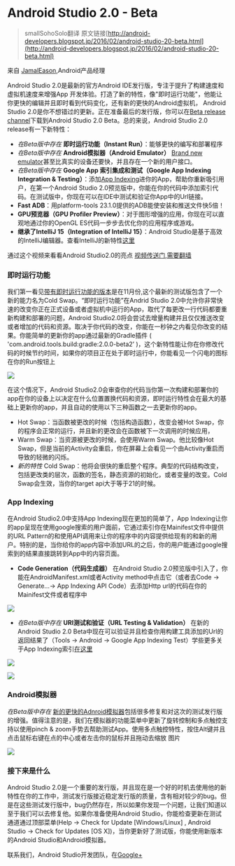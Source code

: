 # Android Studio 2.0 - Beta

>smallSohoSolo翻译 原文链接[http://android-developers.blogspot.jp/2016/02/android-studio-20-beta.html](http://android-developers.blogspot.jp/2016/02/android-studio-20-beta.html)

来自 [JamalEason](https://www.google.com/+JamalEason),Android产品经理
 
Android Studio 2.0是最新的官方Android IDE发行版，专注于提升了构建速度和虚拟机速度来增强App
开发体验。打造了新的特性，像"即时运行功能"，他能让你更快的编辑并且即时看到代码变化，还有新的更快的Android虚拟机， Android Studio 2.0是你不想错过的更新。正在准备最后的发行版，你可以在[Beta release channel](http://tools.android.com/download/studio/beta)下载到Android Studio 2.0 Beta。总的来说，Android Studio 2.0 release有一下新特性：

 - *在Beta版中存在* **即时运行功能（Instant Run）**：能够更快的编写和部署程序
 - *在Beta版中存在* **Android模拟器（Android Emulator）** [Brand new emulator](http://android-developers.blogspot.com/2015/12/android-studio-20-preview-android.html)甚至比真实的设备还要快，并且存在一个新的用户接口。
 - *在Beta版中存在* **Google App 索引集成和测试（Google App Indexing Integration & Testing）**：添加[App Indexing](http://g.co/AppIndexing/AndroidStudio)进你的App，帮助你重新吸引用户，在第一个Android Studio 2.0预览版中，你能在你的代码中添加索引代码。在测试版中，你现在可以在IDE中测试和验证你App中的Url链接。
 - **Fast ADB**：用platform-tools 23.1.0提供的ADB能使安装和推送文件快5倍！
 - **GPU预览器（GPU Profiler Preview）**：对于图形增强的应用，你现在可以直观地通过你的OpenGL ES代码一步步去优化你的应用程序或游戏。
 - **继承了IntelliJ 15（Integration of IntelliJ 15）**：Android Studio是基于高效的IntelliJ编辑器。查看IntelliJ的新特性[这里](https://www.jetbrains.com/idea/whatsnew/)

 通过这个视频来看看Android Studio2.0的亮点
 [视频传送门,需要翻墙](https://youtu.be/xxx3Fn7EowU?list=PLWz5rJ2EKKc_w6fodMGrA1_tsI3pqPbqa)

### 即时运行功能

 我们第一看见[带有即时运行功能的版本](http://android-developers.blogspot.com/2015/11/android-studio-20-preview.html)是在11月份,这个最新的测试版包含了一个新的能力名为Cold Swap。“即时运行功能”在Andrid Studio 2.0中允许你非常快速的改变你正在正式设备或者虚拟机中运行的App，取代了每更改一行代码都要重新构建和部署的问题，Android Studio2.0将会尝试去增量构建并且仅仅推送改变或者增加的代码和资源。取决于你代码的改变，你能在一秒钟之内看见你改变的结果。你能简单的更新你的app通过最新的Gradle插件 ( 'com.android.tools.build:gradle:2.0.0-beta2’ )，这个新特性能让你在你修改代码的时候节约时间，如果你的项目正在处于即时运行中，你能看见一个闪电的图标在你的Run按钮上
 
 ![](https://4.bp.blogspot.com/-DBI2jT5129Y/VrT23xFifmI/AAAAAAAACjY/KsyAKxaos10/s1600/image06.png)

 在这个情况下，Android Studio2.0会审查你的代码当你第一次构建和部署你的app在你的设备上以决定在什么位置置换代码和资源，即时运行特性会在最大的基础上更新你的app，并且自动的使用以下三种函数之一去更新你的app。

 - Hot Swap：当函数被更改的时候（包括构造函数），改变会被Hot Swap，你的程序会正常的运行，并且新的更改会在函数被下一次调用的时候应用，
 - Warm Swap：当资源被更改的时候，会使用Warm Swap。他比较像Hot Swap，但是当前的Activity会重启，你在屏幕上会看见一个由Activity重启而导致的轻微的闪烁。
 - *新的特性* Cold Swap：他将会很快的重启整个程序。典型的代码结构改变，包括更改类的层次，函数的签名，静态资源的初始化，或者变量的改变。Cold Swap会生效，当你的target api大于等于21的时候。

### App Indexing

 在Android Studio2.0中支持App Indexing现在更加的简单了，App Indexing让你的app呈现在使用google搜索的用户面前，它通过索引你在Mainifest文件中提供的URL Pattern的和使用API调用来让你的程序中的内容提供给现有的和新的用户。特别的是，当你给你的app内容中添加URL的之后，你的用户能通过google搜索到的结果直接跳转到App中的内容页面。

 - **Code Generation（代码生成器）** 在Android Studio 2.0预览版中引入了，你能在AndroidManifest.xml或者Activity method中点击它（或者去Code → Generate…→ App Indexing API Code）去添加Http url的代码在你的Mainifest文件或者程序中
 
 ![](https://4.bp.blogspot.com/-O_SXnqoLMI8/VrT_1TwFAEI/AAAAAAAACj8/WFRMQtxcjTE/s1600/image01.png)

 - *在Beta版中存在* **URl测试和验证（URL Testing & Validation）** 在新的Android Studio 2.0 Beta中现在可以验证并且检查你用构建工具添加的Url的返回结果了（Tools → Android → Google App Indexing Test）学些更多关于App Indexing索引[在这里](http://g.co/AppIndexing/AndroidStudio)
 
 ![](https://1.bp.blogspot.com/-EG5o4HbkjI8/VrUBAGnYLoI/AAAAAAAACkI/V13CcOVHtzw/s1600/image00.png)

 ![](https://1.bp.blogspot.com/--56gUtBaOdk/VrUBQBIdaXI/AAAAAAAACkM/lF_0u0SliPY/s1600/image05.png)

### Android模拟器

 *在Beta版中存在* [新的更快的Adnroid模拟器](http://android-developers.blogspot.com/2015/12/android-studio-20-preview-android.html)包括很多修复和对这次的测试发行版的增强。值得注意的是，我们在模拟器的功能菜单中更新了旋转控制和多点触控支持以使用pinch & zoom手势去帮助测试App。使用多点触控特性，按住Alt键并且点击鼠标右键在点的中心或者左击你的鼠标并且拖动去缩放
图片

 ![](https://4.bp.blogspot.com/-w0KlXxaj-Bg/VrT3cvcuNzI/AAAAAAAACjs/RCwQO4nbb_w/s1600/image07.gif)

### 接下来是什么

 Android Studio 2.0是一个重要的发行版，并且现在是一个好的时机去使用他的新特性在你的工作中，测试发行版接近稳定发行版的质量，含有相对较少的bug。但是在这些测试发行版中，bug仍然存在，所以如果你发现一个问题，让我们知道以至于我们可以去修复他。如果你准备使用Android Studio，你能检查更新在测试通道通过顶部菜单(Help → Check for Update [Windows/Linux] , Android Studio → Check for Updates [OS X])，当你更新好了测试版，你能使用新版本的Android Studio和Android模拟器。

 联系我们，Android Studio开发团队，在[Google+](https://plus.google.com/communities/114791428968349268860)
